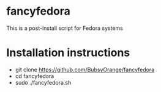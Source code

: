 # fancyfedora

This is a post-install script for Fedora systems

# Installation instructions
- git clone https://github.com/BubsyOrange/fancyfedora
- cd fancyfedora
- sudo ./fancyfedora.sh
